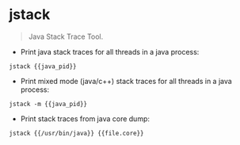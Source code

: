 # jstack

> Java Stack Trace Tool.

- Print java stack traces for all threads in a java process:

`jstack {{java_pid}}`

- Print mixed mode (java/c++) stack traces for all threads in a java process:

`jstack -m {{java_pid}}`

- Print stack traces from java core dump:

`jstack {{/usr/bin/java}} {{file.core}}`
